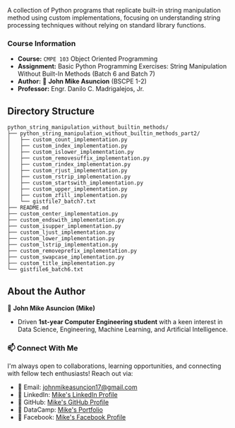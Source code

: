 A collection of Python programs that replicate built-in string manipulation method using custom implementations, focusing on understanding string processing techniques without relying on standard library functions.

### Course Information

- **Course:** `CMPE 103` Object Oriented Programming
- **Assignment:** Basic Python Programming Exercises: String Manipulation Without Built-In Methods (Batch 6 and Batch 7)
- **Author:** :ninja: **John Mike Asuncion** (BSCPE 1-2)
- **Professor:** Engr. Danilo C. Madrigalejos, Jr.

## Directory Structure

```
python_string_manipulation_without_builtin_methods/
├── python_string_manipulation_without_builtin_methods_part2/
│   ├── custom_count_implementation.py
│   ├── custom_index_implementation.py
│   ├── custom_islower_implementation.py
│   ├── custom_removesuffix_implementation.py
│   ├── custom_rindex_implementation.py
│   ├── custom_rjust_implementation.py
│   ├── custom_rstrip_implementation.py
│   ├── custom_startswith_implementation.py
│   ├── custom_upper_implementation.py
│   ├── custom_zfill_implementation.py
│   └── gistfile7_batch7.txt
├── README.md
├── custom_center_implementation.py
├── custom_endswith_implementation.py
├── custom_isupper_implementation.py
├── custom_ljust_implementation.py
├── custom_lower_implementation.py
├── custom_lstrip_implementation.py
├── custom_removeprefix_implementation.py
├── custom_swapcase_implementation.py
├── custom_title_implementation.py
└── gistfile6_batch6.txt
```

## About the Author

🥷 **John Mike Asuncion (Mike)**

- Driven **1st-year Computer Engineering student** with a keen interest in Data Science, Engineering, Machine Learning, and Artificial Intelligence.

### 📫 Connect With Me
I'm always open to collaborations, learning opportunities, and connecting with fellow tech enthusiasts! Reach out via:  
- 📧 Email: [johnmikeasuncion17@gmail.com](mailto:johnmikeasuncion17@gmail.com)
- 🔗 LinkedIn: [Mike's LinkedIn Profile](https://www.linkedin.com/in/john-mike-asuncion-a44232320/)
- 🔗 GitHub: [Mike's GitHub Profile](https://github.com/johnmikx)
- 💼 DataCamp: [Mike's Portfolio](https://www.datacamp.com/portfolio/johnmikeasuncion17)
- 🔗 Facebook: [Mike's Facebook Profile](https://www.facebook.com/mikekaizennn)